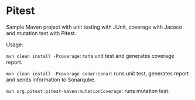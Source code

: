 # Pitest

Sample Maven project with unit testing with JUnit, coverage with Jacoco and mutation test with Pitest.

Usage:

`mvn clean install -Pcoverage`: runs unit test and generates coverage report.

`mvn clean install -Pcoverage sonar:sonar`: runs unit test, generates report and sends information to Sonarqube.

`mvn org.pitest:pitest-maven:mutationCoverage`: runs mutation test.